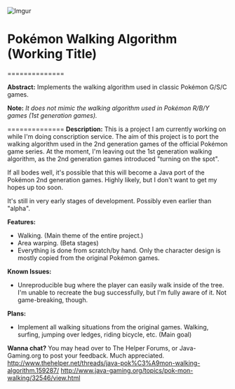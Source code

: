 ![Imgur](http://i.imgur.com/AvrMq9d.png)

# Pokémon Walking Algorithm (Working Title)
==============

**Abstract:**
Implements the walking algorithm used in classic Pokémon G/S/C games.

**Note:** *It does not mimic the walking algorithm used in Pokémon R/B/Y games (1st generation games).*

==============
**Description:**
This is a project I am currently working on while I'm doing conscription service. The aim of this project is to port the walking algorithm used in the 2nd generation games of the official Pokémon game series. At the moment, I'm leaving out the 1st generation walking algorithm, as the 2nd generation games introduced "turning on the spot".

If all bodes well, it's possible that this will become a Java port of the Pokémon 2nd generation games. Highly likely, but I don't want to get my hopes up too soon.

It's still in very early stages of development. Possibly even earlier than "alpha".

**Features:**
* Walking. (Main theme of the entire project.)
* Area warping. (Beta stages)
* Everything is done from scratch/by hand. Only the character design is mostly copied from the original Pokémon games.

**Known Issues:**
* Unreproducible bug where the player can easily walk inside of the tree. I'm unable to recreate the bug successfully, but I'm fully aware of it. Not game-breaking, though.

**Plans:**
* Implement all walking situations from the original games. Walking, surfing, jumping over ledges, riding bicycle, etc. (Main goal)

**Wanna chat?**
You may head over to The Helper Forums, or Java-Gaming.org to post your feedback. Much appreciated. 
http://www.thehelper.net/threads/java-pok%C3%A9mon-walking-algorithm.159287/
http://www.java-gaming.org/topics/pok-mon-walking/32546/view.html